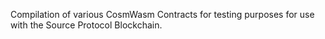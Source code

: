Compilation of various CosmWasm Contracts for testing purposes for use with the Source Protocol Blockchain.